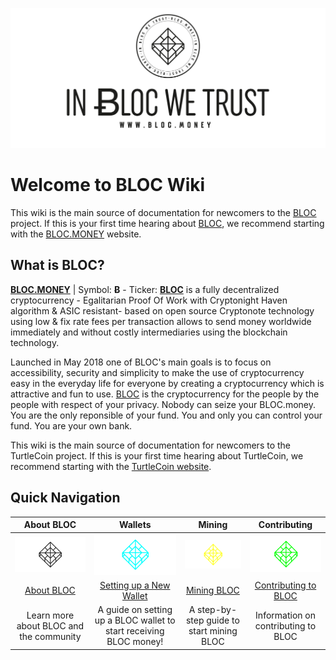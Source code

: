 ![TurtleCoin Logo](images/bloc-logo-intro.png)

# Welcome to BLOC Wiki

This wiki is the main source of documentation for newcomers to the [BLOC](https://bloc.money) project. If this is your first time hearing about [BLOC](https://bloc.money), we recommend starting with the [BLOC.MONEY](https://bloc.money) website.

## What is BLOC?
**[BLOC.MONEY](https://bloc.money)** | Symbol: **Ƀ** - Ticker: **[BLOC](https://bloc.money)** is a fully decentralized cryptocurrency - Egalitarian Proof Of Work with Cryptonight Haven algorithm & ASIC resistant- based on open source Cryptonote technology using low & fix rate fees per transaction allows to send money worldwide immediately and without costly intermediaries using the blockchain technology.

Launched in May 2018 one of BLOC's main goals is to focus on accessibility, security and simplicity to make the use of cryptocurrency easy in the everyday life for everyone by creating a cryptocurrency which is attractive and fun to use. [BLOC](https://bloc.money) is the cryptocurrency for the people by the people with respect of your privacy. Nobody can seize your BLOC.money. You are the only reponsible of your fund. You and only you can control your fund. You are your own bank.

This wiki is the main source of documentation for newcomers to the TurtleCoin project. If this is your first time hearing about TurtleCoin, we recommend starting with the [TurtleCoin website](https://turtlecoin.lol/).

## Quick Navigation

| **About BLOC** | **Wallets** | **Mining** | **Contributing** |
|:----------------------:|:-------------:|:------------:|:------------------:|
| ![Logo](images/index-bloc.png) | ![Wallets](images/index-wallet.png) | ![Mining](images/index-mining.png) | ![Dev](images/index-community.png) |
| [About BLOC](about/About-BLOC.md) | [Setting up a New Wallet](Getting-Started#new-wallet) | [Mining BLOC](Getting-Started#mining) | [Contributing to BLOC](about/Contributing) |
| Learn more about BLOC and the community | A guide on setting up a BLOC wallet to start receiving BLOC money! | A step-by-step guide to start mining BLOC | Information on contributing to BLOC
